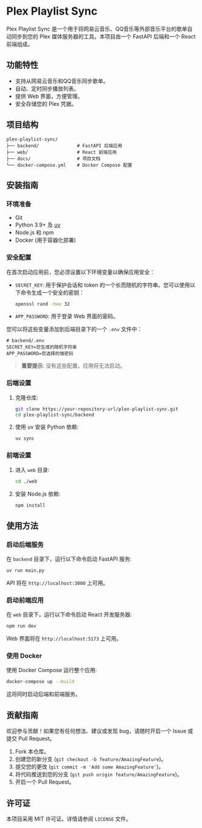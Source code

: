 # Plex Playlist Sync

Plex Playlist Sync 是一个用于将网易云音乐、QQ音乐等外部音乐平台的歌单自动同步到您的 Plex 媒体服务器的工具。本项目由一个 FastAPI 后端和一个 React 前端组成。

## 功能特性

- 支持从网易云音乐和QQ音乐同步歌单。
- 自动、定时同步播放列表。
- 提供 Web 界面，方便管理。
- 安全存储您的 Plex 凭据。

## 项目结构

```
plex-playlist-sync/
├── backend/              # FastAPI 后端应用
├── web/                  # React 前端应用
├── docs/                 # 项目文档
└── docker-compose.yml    # Docker Compose 配置
```

## 安装指南

### 环境准备

- Git
- Python 3.9+ 及 [uv](https://github.com/astral-sh/uv)
- Node.js 和 npm
- Docker (用于容器化部署)

### 安全配置

在首次启动应用前，您必须设置以下环境变量以确保应用安全：

- `SECRET_KEY`: 用于保护会话和 token 的一个长而随机的字符串。您可以使用以下命令生成一个安全的密钥：
  ```bash
  openssl rand -hex 32
  ```
- `APP_PASSWORD`: 用于登录 Web 界面的密码。

您可以将这些变量添加到后端目录下的一个 `.env` 文件中：

```
# backend/.env
SECRET_KEY=您生成的随机字符串
APP_PASSWORD=您选择的强密码
```

> **重要提示**: 没有这些配置，应用将无法启动。

### 后端设置

1.  克隆仓库:
    ```bash
    git clone https://your-repository-url/plex-playlist-sync.git
    cd plex-playlist-sync/backend
    ```

2.  使用 uv 安装 Python 依赖:
    ```bash
    uv sync
    ```

### 前端设置

1.  进入 `web` 目录:
    ```bash
    cd ./web
    ```

2.  安装 Node.js 依赖:
    ```bash
    npm install
    ```

## 使用方法

### 启动后端服务

在 `backend` 目录下，运行以下命令启动 FastAPI 服务:

```bash
uv run main.py
```

API 将在 `http://localhost:3000` 上可用。

### 启动前端应用

在 `web` 目录下，运行以下命令启动 React 开发服务器:

```bash
npm run dev
```

Web 界面将在 `http://localhost:5173` 上可用。

### 使用 Docker

使用 Docker Compose 运行整个应用:

```bash
docker-compose up --build
```

这将同时启动后端和前端服务。

## 贡献指南

欢迎参与贡献！如果您有任何想法、建议或发现 bug，请随时开启一个 Issue 或提交 Pull Request。

1.  Fork 本仓库。
2.  创建您的新分支 (`git checkout -b feature/AmazingFeature`)。
3.  提交您的更改 (`git commit -m 'Add some AmazingFeature'`)。
4.  将代码推送到您的分支 (`git push origin feature/AmazingFeature`)。
5.  开启一个 Pull Request。

## 许可证

本项目采用 MIT 许可证。详情请参阅 `LICENSE` 文件。
